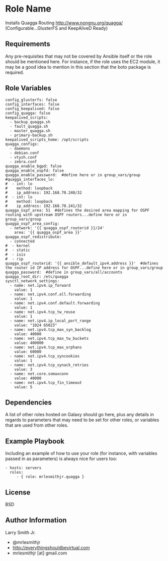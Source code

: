 Role Name
=========

Installs Quagga Routing http://www.nongnu.org/quagga/ (Configurable...GlusterFS and KeepAliveD Ready)

Requirements
------------

Any pre-requisites that may not be covered by Ansible itself or the role should be mentioned here. For instance, if the role uses the EC2 module, it may be a good idea to mention in this section that the boto package is required.

Role Variables
--------------

````
config_glusterfs: false
config_interfaces: false
config_keepalived: false
config_quagga: false
keepalived_scripts:
  - backup_quagga.sh
  - fault_quagga.sh
  - master_quagga.sh
  - primary-backup.sh
keepalived_scripts_home: /opt/scripts
quagga_configs:
  - daemons
  - debian.conf
  - vtysh.conf
  - zebra.conf
quagga_enable_bgpd: false
quagga_enable_ospfd: false
quagga_enable_password:  #define here or in group_vars/group
#quagga_interfaces_lo:
#  - int: lo
#    method: loopback
#    ip_address: 192.168.70.240/32
#  - int: lo
#    method: loopback
#    ip_address: 192.168.70.241/32
quagga_ospf_area: 51  #defines the desired area mapping for OSPF routing with upstream OSPF routers...define here or in group_vars/group
quagga_ospf_area_config:
  - network: '{{ quagga_ospf_routerid }}/24'
    area: '{{ quagga_ospf_area }}'
quagga_ospf_redistribute:
  - connected
#  - kernel
#  - static
#  - isis
#  - rip
quagga_ospf_routerid: '{{ ansible_default_ipv4.address }}'  #defines the router id IP address for OSPF...define here or in group_vars/group
quagga_password:  #define in group_vars/all/accounts
quagga_root_dir: /etc/quagga
sysctl_network_settings:
  - name: net.ipv4.ip_forward
    value: 1
  - name: net.ipv4.conf.all.forwarding
    value: 1
  - name: net.ipv4.conf.default.forwarding
    value: 1
  - name: net.ipv4.tcp_tw_reuse
    value: 1
  - name: net.ipv4.ip_local_port_range
    value: "1024 65023"
  - name: net.ipv4.tcp_max_syn_backlog
    value: 40000
  - name: net.ipv4.tcp_max_tw_buckets
    value: 400000
  - name: net.ipv4.tcp_max_orphans
    value: 60000
  - name: net.ipv4.tcp_syncookies
    value: 1
  - name: net.ipv4.tcp_synack_retries
    value: 3
  - name: net.core.somaxconn
    value: 40000
  - name: net.ipv4.tcp_fin_timeout
    value: 5
````

Dependencies
------------

A list of other roles hosted on Galaxy should go here, plus any details in regards to parameters that may need to be set for other roles, or variables that are used from other roles.

Example Playbook
----------------

Including an example of how to use your role (for instance, with variables passed in as parameters) is always nice for users too:

    - hosts: servers
      roles:
         - { role: mrlesmithjr.quagga }

License
-------

BSD

Author Information
------------------

Larry Smith Jr.
- @mrlesmithjr
- http://everythingshouldbevirtual.com
- mrlesmithjr [at] gmail.com
